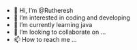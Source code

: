 - 👋 Hi, I’m @Rutheresh
- 👀 I’m interested in coding and developing
- 🌱 I’m currently learning java
- 💞️ I’m looking to collaborate on ...
- 📫 How to reach me ...

<!---
Rutheresh/Rutheresh is a ✨ special ✨ repository because its `README.md` (this file) appears on your GitHub profile.
You can click the Preview link to take a look at your changes.
--->
